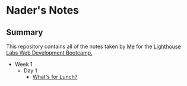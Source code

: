 # Nader's Notes

## Summary 

This repository contains all of the notes taken by [Me](https://github.com/NaderNasr) for the [Lighthouse Labs Web Development Bootcamp.](https://www.lighthouselabs.ca/)

* Week 1
  * Day 1 
      * [What's for Lunch?](https://gist.github.com/NaderNasr/d6d0b053b5bb9840f5dfd817b2eae1d1)













